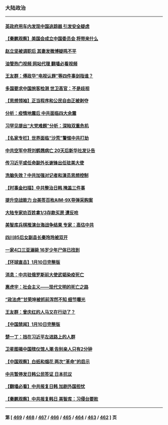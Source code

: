 ### 大陆政治
---
#### [英政府用车内发现中国追踪器 引发安全疑虑](../../pages/ncid277/n13904978.md?01121245) 
#### [【秦鹏观察】美国会成立中国委员会 将带来什么](../../pages/ncid277/n13904962.md?01121245) 
#### [赵立坚被调职后 其妻发微博疑鸣不平](../../pages/ncid277/n13905045.md?01121245) 
#### [油管热门视频 网站代理 翻墙必看视频](http://138.2.39.72:81/youtube.html?epic-marker?01121245)
#### [王友群：傅政华“电视认罪”等四件事剑指谁？](../../pages/ncid277/n13904741.md?01121245) 
#### [多国要求中国旅客检测 世卫高官：不是歧视](../../pages/ncid277/n13904906.md?01121245) 
#### [【思想领袖】正当程序和公民自由正被剥夺](../../pages/ncid277/n13878046.md?01121245) 
#### [分析：疫情地震后 中共面临四大余震](../../pages/ncid277/n13904852.md?01121245) 
#### [习罕见提出“大党难题”分析：深陷双重危机](../../pages/ncid277/n13904766.md?01121245) 
#### [【名家专栏】世界面临“沙荒”警惕中共打劫](../../pages/ncid277/n13904662.md?01121245) 
#### [中共空军中将刘鹤翘病亡 20天后新华社发讣告](../../pages/ncid277/n13904779.md?01121245) 
#### [传习近平或任命副外长谢锋出任驻美大使](../../pages/ncid277/n13904776.md?01121245) 
#### [洗脑失效？中共加强对记者和演员思想控制](../../pages/ncid277/n13904552.md?01121245) 
#### [【时事金扫描】中共整治日韩 掩盖三件事](../../pages/ncid277/n13904725.md?01121245) 
#### [提升空战能力 台美签百枚AIM-9X导弹采购案](../../pages/ncid277/n13904324.md?01121245) 
#### [大陆专家劝百姓拿1/3存款买房 遭反呛](../../pages/ncid277/n13904551.md?01121245) 
#### [美智库兵棋推演台海战争结果 专家：高估中共](../../pages/ncid277/n13904396.md?01121245) 
#### [四川85后女副县长秦玲玲被双开](../../pages/ncid277/n13904560.md?01121245) 
#### [一家4口三亚溺毙 16岁少年尸体已找到](../../pages/ncid277/n13904537.md?01121245) 
#### [【环球直击】1月10日完整版](../../pages/ncid277/n13904057.md?01121245) 
#### [消息：中共驻俄罗斯前大使武韬染疫死亡](../../pages/ncid277/n13904401.md?01121245) 
#### [惠虎宇：社会主义——现代文明的死亡之路](../../pages/ncid277/n13904452.md?01121245) 
#### [“政法虎”甘荣坤被抓前浑然不知 细节曝光](../../pages/ncid277/n13904314.md?01121245) 
#### [王友群：曾庆红的人马又在行动了？](../../pages/ncid277/n13903414.md?01121245) 
#### [【中国禁闻】1月10日完整版](../../pages/ncid277/n13904072.md?01121245) 
#### [楚一丁：挡在习近平左进路上的人群](../../pages/ncid277/n13904349.md?01121245) 
#### [卫星图揭中国殡仪馆人潮 告别亲人只有2分钟](../../pages/ncid277/n13904053.md?01121245) 
#### [【中国观察】白纸和烟花 两次“革命”的启示](../../pages/ncid277/n13903798.md?01121245) 
#### [中共暂停发日韩公民签证 日本抗议](../../pages/ncid277/n13904253.md?01121245) 
#### [【翻墙必看】中共报复日韩 加剧外国担忧](../../pages/ncid277/n13904234.md?01121245) 
#### [【秦鹏观察】中共报复韩日 美智库：习侵台要败](../../pages/ncid277/n13904080.md?01121245) 

---
#### 第 [ [469](./469.md?01121245) / [468](./468.md?01121245) / [467](./467.md?01121245) / [466](./466.md?01121245) / [465](./465.md?01121245) / [464](./464.md?01121245) / [463](./463.md?01121245) / [462](./462.md?01121245) ] 页
